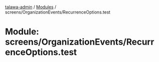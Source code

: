 [talawa-admin](../README.md) / [Modules](../modules.md) / screens/OrganizationEvents/RecurrenceOptions.test

# Module: screens/OrganizationEvents/RecurrenceOptions.test
